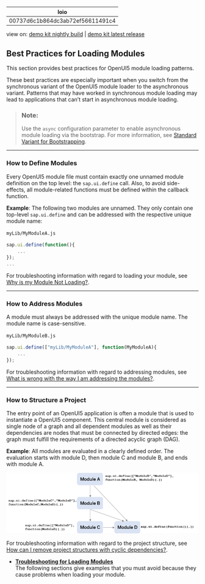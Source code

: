 <!-- loio00737d6c1b864dc3ab72ef56611491c4 -->

| loio |
| -----|
| 00737d6c1b864dc3ab72ef56611491c4 |

<div id="loio">

view on: [demo kit nightly build](https://openui5nightly.hana.ondemand.com/#/topic/00737d6c1b864dc3ab72ef56611491c4) | [demo kit latest release](https://openui5.hana.ondemand.com/#/topic/00737d6c1b864dc3ab72ef56611491c4)</div>

## Best Practices for Loading Modules

This section provides best practices for OpenUI5 module loading patterns.

These best practices are especially important when you switch from the synchronous variant of the OpenUI5 module loader to the asynchronous variant. Patterns that may have worked in synchronous module loading may lead to applications that can’t start in asynchronous module loading.

> ### Note:  
> Use the `async` configuration parameter to enable asynchronous module loading via the bootstrap. For more information, see [Standard Variant for Bootstrapping](Standard_Variant_for_Bootstrapping_91f1f45.md).

***

<a name="loio00737d6c1b864dc3ab72ef56611491c4__section_DefineModules"/>

### How to Define Modules

Every OpenUI5 module file must contain exactly one unnamed module definition on the top level: the `sap.ui.define` call. Also, to avoid side-effects, all module-related functions must be defined within the callback function.

**Example**: The following two modules are unnamed. They only contain one top-level `sap.ui.define` and can be addressed with the respective unique module name:

`myLib/MyModuleA.js`

```js
sap.ui.define(function(){
    ...
});
...
```

For troubleshooting information with regard to loading your module, see [Why is my Module Not Loading?](Troubleshooting_for_Loading_Modules_4363b3f.md#loio4363b3fe3561414ca1b030afc8cd30ce__section_moduleloading).

***

<a name="loio00737d6c1b864dc3ab72ef56611491c4__section_AddressModules"/>

### How to Address Modules

A module must always be addressed with the unique module name. The module name is case-sensitive.

`myLib/MyModuleB.js`

```js
sap.ui.define(["myLib/MyModuleA"], function(MyModuleA){  
    ...  
});
```

For troubleshooting information with regard to addressing modules, see [What is wrong with the way I am addressing the modules?](Troubleshooting_for_Loading_Modules_4363b3f.md#loio4363b3fe3561414ca1b030afc8cd30ce__section_moduleaddressing).

***

<a name="loio00737d6c1b864dc3ab72ef56611491c4__section_StructureProject"/>

### How to Structure a Project

The entry point of an OpenUI5 application is often a module that is used to instantiate a OpenUI5 component. This central module is considered as single node of a graph and all dependent modules as well as their dependencies are nodes that must be connected by directed edges: the graph must fulfill the requirements of a directed acyclic graph \(DAG\).

**Example**: All modules are evaluated in a clearly defined order. The evaluation starts with module D, then module C and module B, and ends with module A.

![](images/loioc8a64ac29d0d44598b89d224ff14e9f3_LowRes.png)

For troubleshooting information with regard to the project structure, see [How can I remove project structures with cyclic dependencies?](Troubleshooting_for_Loading_Modules_4363b3f.md#loio4363b3fe3561414ca1b030afc8cd30ce__section_cyclicdependencies).

-   **[Troubleshooting for Loading Modules](Troubleshooting_for_Loading_Modules_4363b3f.md "The following sections give examples that you must avoid because they cause problems
		when loading your module.")**  
The following sections give examples that you must avoid because they cause problems when loading your module.

